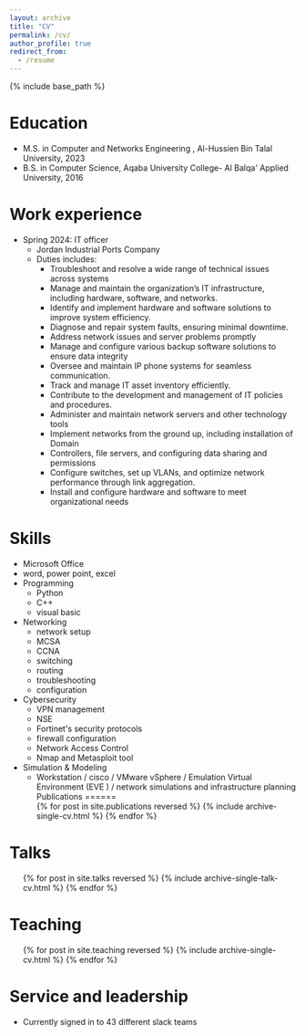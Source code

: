 ```yaml
---
layout: archive
title: "CV"
permalink: /cv/
author_profile: true
redirect_from:
  - /resume
---
```


{% include base_path %}

Education
======
* M.S. in Computer and Networks Engineering , Al-Hussien Bin Talal University, 2023
* B.S. in Computer Science, Aqaba University College- Al Balqa' Applied University, 2016

Work experience
======
* Spring 2024: IT officer
  * Jordan Industrial Ports Company
  * Duties includes:
    * Troubleshoot and resolve a wide range of technical issues across systems
    * Manage and maintain the organization’s IT infrastructure, including hardware, software, and networks.
    * Identify and implement hardware and software solutions to improve system efficiency.
    * Diagnose and repair system faults, ensuring minimal downtime.
    * Address network issues and server problems promptly
    * Manage and configure various backup software solutions to ensure data integrity
    * Oversee and maintain IP phone systems for seamless communication.
    * Track and manage IT asset inventory efficiently.
    * Contribute to the development and management of IT policies and procedures.
    * Administer and maintain network servers and other technology tools
    * Implement networks from the ground up, including installation of Domain
    * Controllers, file servers, and configuring data sharing and permissions
    *  Configure switches, set up VLANs, and optimize network performance through link aggregation.
    *  Install and configure hardware and software to meet organizational needs 
  
Skills
======
* Microsoft Office
* word, power point, excel
* Programming
  * Python
  * C++ 
  * visual basic
* Networking
  * network setup
  * MCSA
  * CCNA
  * switching
  * routing
  * troubleshooting
  * configuration
* Cybersecurity
  * VPN management
  * NSE
  * Fortinet's security protocols
  * firewall configuration
  * Network Access Control
  * Nmap and Metasploit tool
* Simulation & Modeling
  * Workstation / cisco / VMware vSphere / Emulation Virtual Environment (EVE ) / network simulations and infrastructure planning
Publications
======
  <ul>{% for post in site.publications reversed %}
    {% include archive-single-cv.html %}
  {% endfor %}</ul>
  
Talks
======
  <ul>{% for post in site.talks reversed %}
    {% include archive-single-talk-cv.html  %}
  {% endfor %}</ul>
  
Teaching
======
  <ul>{% for post in site.teaching reversed %}
    {% include archive-single-cv.html %}
  {% endfor %}</ul>
  
Service and leadership
======
* Currently signed in to 43 different slack teams
